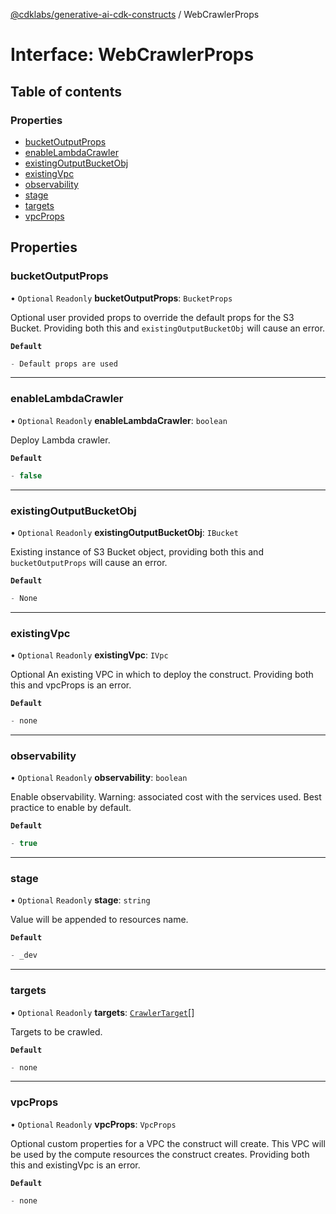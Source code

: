 [@cdklabs/generative-ai-cdk-constructs](../README.md) / WebCrawlerProps

# Interface: WebCrawlerProps

## Table of contents

### Properties

- [bucketOutputProps](WebCrawlerProps.md#bucketoutputprops)
- [enableLambdaCrawler](WebCrawlerProps.md#enablelambdacrawler)
- [existingOutputBucketObj](WebCrawlerProps.md#existingoutputbucketobj)
- [existingVpc](WebCrawlerProps.md#existingvpc)
- [observability](WebCrawlerProps.md#observability)
- [stage](WebCrawlerProps.md#stage)
- [targets](WebCrawlerProps.md#targets)
- [vpcProps](WebCrawlerProps.md#vpcprops)

## Properties

### bucketOutputProps

• `Optional` `Readonly` **bucketOutputProps**: `BucketProps`

Optional user provided props to override the default props for the S3 Bucket.
Providing both this and `existingOutputBucketObj` will cause an error.

**`Default`**

```ts
- Default props are used
```

___

### enableLambdaCrawler

• `Optional` `Readonly` **enableLambdaCrawler**: `boolean`

Deploy Lambda crawler.

**`Default`**

```ts
- false
```

___

### existingOutputBucketObj

• `Optional` `Readonly` **existingOutputBucketObj**: `IBucket`

Existing instance of S3 Bucket object, providing both this and `bucketOutputProps` will cause an error.

**`Default`**

```ts
- None
```

___

### existingVpc

• `Optional` `Readonly` **existingVpc**: `IVpc`

Optional An existing VPC in which to deploy the construct. Providing both this and
vpcProps is an error.

**`Default`**

```ts
- none
```

___

### observability

• `Optional` `Readonly` **observability**: `boolean`

Enable observability. Warning: associated cost with the services
used. Best practice to enable by default.

**`Default`**

```ts
- true
```

___

### stage

• `Optional` `Readonly` **stage**: `string`

Value will be appended to resources name.

**`Default`**

```ts
- _dev
```

___

### targets

• `Optional` `Readonly` **targets**: [`CrawlerTarget`](CrawlerTarget.md)[]

Targets to be crawled.

**`Default`**

```ts
- none
```

___

### vpcProps

• `Optional` `Readonly` **vpcProps**: `VpcProps`

Optional custom properties for a VPC the construct will create. This VPC will
be used by the compute resources the construct creates. Providing
both this and existingVpc is an error.

**`Default`**

```ts
- none
```
